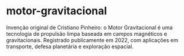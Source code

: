 # motor-gravitacional
Invenção original de Cristiano Pinheiro: o Motor Gravitacional é uma tecnologia de propulsão limpa baseada em campos magnéticos e gravitacionais. Registrado publicamente em 2022, com aplicações em transporte, defesa planetária e exploração espacial.

